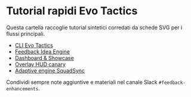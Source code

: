 # Tutorial rapidi Evo Tactics

Questa cartella raccoglie tutorial sintetici corredati da schede SVG per i flussi principali.

- [CLI Evo Tactics](cli-quickstart.md)
- [Feedback Idea Engine](idea-engine-feedback.md)
- [Dashboard & Showcase](dashboard-tour.md)
- [Overlay HUD canary](hud-overlay-quickstart.md)
- [Adaptive engine SquadSync](adaptive-engine-quickstart.md)

Condividi sempre note aggiuntive e materiali nel canale Slack `#feedback-enhancements`.
